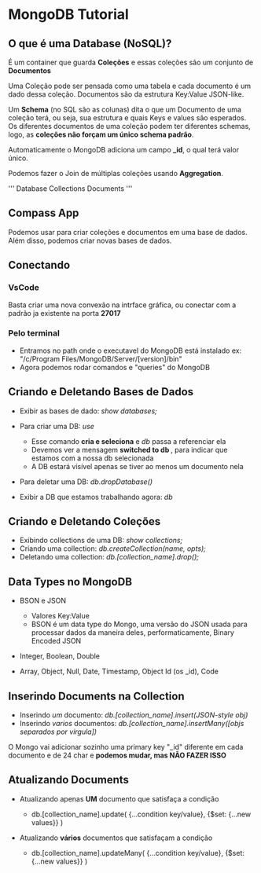# MongoDB Tutorial

## O que é uma Database (NoSQL)?

É um container que guarda **Coleções** e essas coleções são um conjunto de **Documentos**

Uma Coleção pode ser pensada como uma tabela e cada documento é um dado dessa coleção. Documentos são da estrutura Key:Value JSON-like.

Um **Schema** (no SQL são as colunas) dita o que um Documento de uma coleção terá, ou seja, sua estrutura e quais Keys e values são esperados. Os diferentes documentos de uma coleção podem ter diferentes schemas, logo, as **coleções não forçam um único schema padrão**.

Automaticamente o MongoDB adiciona um campo **_id**, o qual terá valor único.

Podemos fazer o Join de múltiplas coleções usando **Aggregation**.

'''
Database
    Collections
        Documents
'''

## Compass App

Podemos usar para criar coleções e documentos em uma base de dados. Além disso, podemos criar novas bases de dados.

## Conectando

### VsCode

Basta criar uma nova convexão na intrface gráfica, ou conectar com a padrão ja existente na porta **27017**

### Pelo terminal

- Entramos no path onde o executavel do MongoDB está instalado
    ex: "/c/Program Files/MongoDB/Server/[version]/bin"
- Agora podemos rodar comandos e "queries" do MongoDB

## Criando e Deletando Bases de Dados

- Exibir as bases de dado: *show databases;*

- Para criar uma DB: *use <db-name>* 
    - Esse comando **cria e seleciona** e *db* passa a referenciar ela
    - Devemos ver a mensagem **switched to db <db-name>**, para indicar que estamos com a nossa db selecionada
    - A DB estará visível apenas se tiver ao menos um documento nela

- Para deletar uma DB: *db.dropDatabase()*

- Exibir a DB que estamos trabalhando agora: *db*

## Criando e Deletando Coleções

- Exibindo collections de uma DB: *show collections;*
- Criando uma collection: *db.createCollection(name, opts);*
- Deletando uma collection: *db.[collection_name].drop();*

## Data Types no MongoDB

- BSON e JSON
    - Valores Key:Value
    - BSON é um data type do Mongo, uma versão do JSON usada para processar dados da maneira deles, performaticamente, Binary Encoded JSON

- Integer, Boolean, Double

- Array, Object, Null, Date, Timestamp, Object Id (os _id), Code

## Inserindo Documents na Collection

- Inserindo *um* documento: *db.[collection_name].insert(JSON-style obj)*
- Inserindo *varios* documentos: *db.[collection_name].insertMany([objs separados por virgula])*

O Mongo vai adicionar sozinho uma primary key "_id" diferente em cada documento e de 24 char e **podemos mudar, mas NÃO FAZER ISSO**

## Atualizando Documents

- Atualizando apenas **UM** documento que satisfaça a condição
    - db.[collection_name].update(
        {...condition key/value}, 
        {$set: {...new values}}
    )

- Atualizando **vários** documentos que satisfaçam a condição
    - db.[collection_name].updateMany(
        {...condition key/value}, 
        {$set: {...new values}}
    )
